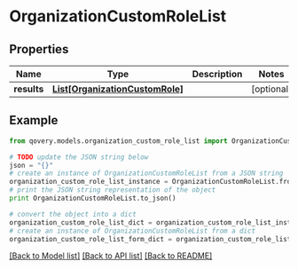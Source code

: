 # OrganizationCustomRoleList


## Properties

Name | Type | Description | Notes
------------ | ------------- | ------------- | -------------
**results** | [**List[OrganizationCustomRole]**](OrganizationCustomRole.md) |  | [optional] 

## Example

```python
from qovery.models.organization_custom_role_list import OrganizationCustomRoleList

# TODO update the JSON string below
json = "{}"
# create an instance of OrganizationCustomRoleList from a JSON string
organization_custom_role_list_instance = OrganizationCustomRoleList.from_json(json)
# print the JSON string representation of the object
print OrganizationCustomRoleList.to_json()

# convert the object into a dict
organization_custom_role_list_dict = organization_custom_role_list_instance.to_dict()
# create an instance of OrganizationCustomRoleList from a dict
organization_custom_role_list_form_dict = organization_custom_role_list.from_dict(organization_custom_role_list_dict)
```
[[Back to Model list]](../README.md#documentation-for-models) [[Back to API list]](../README.md#documentation-for-api-endpoints) [[Back to README]](../README.md)


